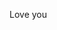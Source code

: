 

























































































































































































































Love you
